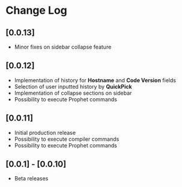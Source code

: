 # Change Log

## [0.0.13]

- Minor fixes on sidebar collapse feature

## [0.0.12]

- Implementation of history for **Hostname** and **Code Version** fields
- Selection of user inputted history by **QuickPick**
- Implementation of collapse sections on sidebar 
- Possibility to execute Prophet commands 



## [0.0.11]

- Initial production release
- Possibility to execute compiler commands 
- Possibility to execute Prophet commands 




## [0.0.1] - [0.0.10] 

- Beta releases